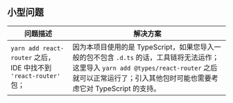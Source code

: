 ## 小型问题

| 问题描述                                                     | 解决方案                                                     |
| ------------------------------------------------------------ | ------------------------------------------------------------ |
| `yarn add react-router` 之后，IDE 中找不到 `'react-router' `包； | 因为本项目使用的是 TypeScript，如果您导入一般的包不包含 `.d.ts` 的话，工具链将无法运作；这里导入 `yarn add @types/react-router` 之后就可以正常运行了；引入其他包时可能也需要考虑它对 TypeScript 的支持。 |

